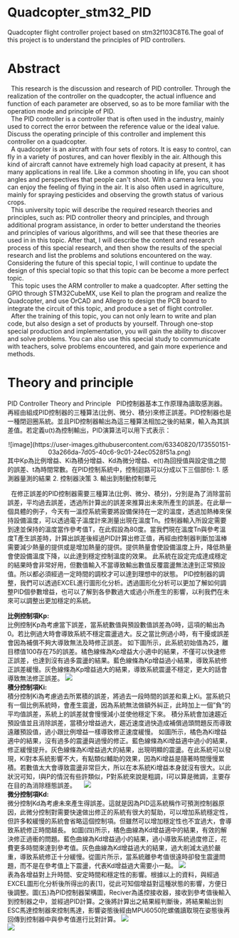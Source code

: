 # Quadcopter_stm32_PID
Quadcopter flight controller project based on stm32f103C8T6.The goal of this project is to understand the principles of  PID controllers.
# Abstract
&nbsp; This research is the discussion and research of PID controller. Through the realization of the controller on the quadcopter, the actual influence and function of each parameter are observed, so as to be more familiar with the operation mode and principle of PID.  
&nbsp; The PID controller is a controller that is often used in the industry, mainly used to correct the error between the reference value or the ideal value. Discuss the operating principle of this controller and implement this controller on a quadcopter.  
&nbsp; A quadcopter is an aircraft with four sets of rotors. It is easy to control, can fly in a variety of postures, and can hover flexibly in the air. Although this kind of aircraft cannot have extremely high load capacity at present, it has many applications in real life. Like a common shooting in life, you can shoot angles and perspectives that people can't shoot. With a camera lens, you can enjoy the feeling of flying in the air. It is also often used in agriculture, mainly for spraying pesticides and observing the growth status of various crops.  
&nbsp; This university topic will describe the required research theories and principles, such as: PID controller theory and principles, and through additional program assistance, in order to better understand the theories and principles of various algorithms, and will see that these theories are used in in this topic. After that, I will describe the content and research process of this special research, and then show the results of the special research and list the problems and solutions encountered on the way. Considering the future of this special topic, I will continue to update the design of this special topic so that this topic can be become a more perfect topic.  
&nbsp; This topic uses the ARM controller to make a quadcopter. After setting the GPIO through STM32CubeMX, use Keil to plan the program and realize the Quadcopter, and use OrCAD and Allegro to design the PCB board to integrate the circuit of this topic, and produce a set of flight controller.  
&nbsp; After the training of this topic, you can not only learn to write and plan code, but also design a set of products by yourself. Through one-stop special production and implementation, you will gain the ability to discover and solve problems. You can also use this special study to communicate with teachers, solve problems encountered, and gain more experience and methods.  
# Theory and principle
PID Controller Theory and Principle
&nbsp; PID控制器基本工作原理為讀取感測器。再經由組成PID控制器的三種算法(比例、微分、積分)來修正誤差。PID控制器也是一種閉迴圈系統。並且PID控制器輸出為這三種算法相加之後的結果，輸入為其誤差值。若定義u(t)為控制輸出，PID演算法可以用下式表示：  
<center>![image](https://user-images.githubusercontent.com/63340820/173550151-03a266da-7d05-40c6-9c01-24ec0528f51a.png)</center>
其中Kp為比例增益、Ki為積分增益、Kd為微分增益、e(t)為回授值與設定值之間的誤差、t為時間常數。在PID控制系統中，控制迴路可以分成以下三個部份:  
1. 感測器量測的結果
2. 控制器決策
3. 輸出到制動控制單元  

&nbsp; 在修正誤差的PID控制器需要三種算法(比例、微分、積分)，分別是為了消除當前誤差，平均過去誤差，透過所計算出的誤差來推算出未來所產生的誤差。在此舉一個具體的例子，今天有一溫控系統需要將設備保持在一定的溫度，透過加熱棒來保持設備溫度，可以透過電子溫度計來測量出現在溫度Tn。控制器輸入所設定需要到達並保持的溫度當作參考值T，在此假設為80度。當我們現在溫度Tn與參考溫度T產生誤差時，計算出誤差後經過PID計算出修正值，再經由控制器判斷加溫棒需要減少熱量的提供或是增加熱量的提供。提供熱量會使設備溫度上升，降低熱量會使設備溫度下降，以此達到穩定控制溫度的效果。
此系統在設定完成達成穩定的結果時會非常好用，但數值輸入不當導致輸出數值反覆震盪無法達到正常預設值。所以都必須經過一定時間的調校才可以達到理想中的狀態。
PID控制器的調整，我們可以透過EXCEL進行圖形化分析。透過圖形化分析可以更加了解如何調整PID個參數增益，也可以了解到各參數過大或過小所產生的影響，以利我們在未來可以調整出更加穩定的系統。
  
**比例控制項Kp:**  
比例控制Kp為考慮當下誤差，當系統數值與預設數值誤差為0時，這項的輸出為0。若比例過大時會導致系統不穩定震盪過大。反之當比例過小時，有干擾或誤差會因為補償不夠大導致無法及時修正誤差。
如下圖所示，此系統初始值為25，離目標值100存在75的誤差。橘色線條為Kp增益大小適中的結果，不僅可以快速修正誤差，也達到沒有過多震盪的結果。藍色線條為Kp增益過小結果，導致系統修正誤差緩慢。灰色線條為Kp增益過大的結果，導致系統震盪不穩定，更大的話會導致無法修正誤差。
<img src="https://user-images.githubusercontent.com/63340820/173550508-f57fc39c-fdd1-428c-9a40-ae8636ff5dc3.png"/>  
  **積分控制項Ki:**  
積分控制Ki為考慮過去所累積的誤差，將過去一段時間的誤差和乘上Ki。當系統只有一個比例系統時，會產生震盪，因為系統無法做額外糾正，此時加上一個”負”的平均值誤差，系統上的誤差就會慢慢減小並使他穩定下來。
積分系統會加速趨近預設值並且消除誤差，當積分增益過大，趨近速度過快造成補償過頭問題反而導致遠離預設值，過小跟比例增益一樣導致修正速度緩慢。
如圖所示，橘色為Ki增益適中的結果，沒有過多的震盪與過慢的修正。藍色線條為Ki增益適中過小的結果，修正緩慢提升。灰色線條為Ki增益過大的結果，出現明顯的震盪。在此系統可以發現，Ki對本系統影響不大，有點類似輔助的效果，因為Ki增益是隨著時間慢慢累積。若數值太大會導致震盪非常巨大，所以在本系統Ki增益本身就沒有很大。以此狀況可知，I與P的情況有些許類似，P對系統來說是粗調，I可以算是微調，主要存在目的為消除穩態誤差。
 <img src=https://user-images.githubusercontent.com/63340820/173550588-d9bfe882-4ac5-46bd-8228-88e91cd540cc.png/>  
**微分控制項Kd:**  
微分控制Kd為考慮未來產生得誤差。這就是因為PID這系統稱作可預測控制器原因，此微分控制對需要快速做出修正的系統有很大的幫助，可以增加系統穩定性，但許多較緩慢的系統會省略這個控制項。但雖然可以增加穩定性也不宜過大，會導致系統修正時間越長。
如圖(四)所示，橘色曲線為Kd增益適中的結果，有效的解決修正過衝的問題。藍色曲線為Kd增益過小的結果，過小導致系統過度修正，花費更多時間來達到參考值。灰色曲線為Kd增益過大的結果，過大削減太過於嚴重，導致系統修正十分緩慢。從圖片所示，當系統離參考值很遠時卻發生震盪問題，而不是在參考值上下震盪，代表Kd增益過大需要小一點。
<img src=https://user-images.githubusercontent.com/63340820/173550637-b223dcac-dd63-4698-a295-7828a1cf253b.png/>  
表為各增益對上升時間、安定時間和穩定性的影響。根據以上的資料，與經過EXCEL圖形化分析後所得出的表[1]，從此可知個增益對這種狀態的影響，方便日後調整。圖(五)為PID控制器架構圖，Reciver為遙控接收器，接收到參考值後輸入到控制器之中，並經過PID計算。之後將計算出之結果經判斷後，將結果輸出到ESC馬達控制器來控制馬達，影響姿態後經由MPU6050陀螺儀讀取現在姿態後再回傳到控制器中與參考值進行比對計算。 
<img src=https://user-images.githubusercontent.com/63340820/173550799-88655f4d-0950-4863-ad00-ab5a4242c7c4.png/>  
<img src=https://user-images.githubusercontent.com/63340820/173550848-0d764636-d4c8-4630-b7e0-faa017166d42.png/>  
